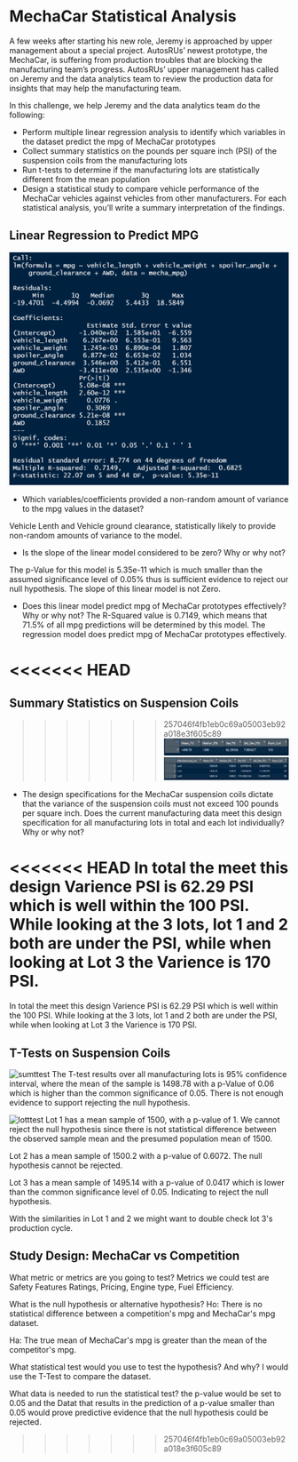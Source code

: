 # MechaCar Statistical Analysis

A few weeks after starting his new role, Jeremy is approached by upper management about a special project. AutosRUs’ newest prototype, the MechaCar, is suffering from production troubles that are blocking the manufacturing team’s progress. AutosRUs’ upper management has called on Jeremy and the data analytics team to review the production data for insights that may help the manufacturing team.

In this challenge, we help Jeremy and the data analytics team do the following:

- Perform multiple linear regression analysis to identify which variables in the dataset predict the mpg of MechaCar prototypes
- Collect summary statistics on the pounds per square inch (PSI) of the suspension coils from the manufacturing lots
- Run t-tests to determine if the manufacturing lots are statistically different from the mean population
-  Design a statistical study to compare vehicle performance of the MechaCar vehicles against vehicles from other manufacturers. For each statistical analysis, you’ll write a summary interpretation of the findings.

## Linear Regression to Predict MPG
![Summarylm](Resources/images/Summarylm.PNG)

- Which variables/coefficients provided a non-random amount of variance to the mpg values in the dataset?

Vehicle Lenth and Vehicle ground clearance, statistically likely to provide non-random amounts of variance to the model. 

- Is the slope of the linear model considered to be zero? Why or why not?

The p-Value for this model is 5.35e-11 which is much smaller than the assumed significance level of 0.05% thus is sufficient evidence to reject our null hypothesis. The slope of this linear model is not Zero.

- Does this linear model predict mpg of MechaCar prototypes effectively? Why or why not?
The R-Squared value is 0.7149, which means that 71.5% of all mpg predictions will be determined by this model. The regression model does predict mpg of MechaCar prototypes effectively. 

<<<<<<< HEAD
=======
## Summary Statistics on Suspension Coils
>>>>>>> 257046f4fb1eb0c69a05003eb92a018e3f605c89
![TotalSumPSI](Resources/images/TotalSumPSI.PNG)
![Manlot](Resources/images/Manlot.PNG)

- The design specifications for the MechaCar suspension coils dictate that the variance of the suspension coils must not exceed 100 pounds per square inch. Does the current manufacturing data meet this design specification for all manufacturing lots in total and each lot individually? Why or why not?

<<<<<<< HEAD
In total the meet this design Varience PSI is 62.29 PSI which is well within the 100 PSI. While looking at the 3 lots, lot 1 and 2 both are under the PSI, while when looking at Lot 3 the Varience is 170 PSI. 
=======
In total the meet this design Varience PSI is 62.29 PSI which is well within the 100 PSI. While looking at the 3 lots, lot 1 and 2 both are under the PSI, while when looking at Lot 3 the Varience is 170 PSI. 

## T-Tests on Suspension Coils
![sumttest](Resources/images/sumttest)
The T-test results over all manufacturing lots is 95% confidence interval, where the mean of the sample is 1498.78 with a p-Value of 0.06 which is higher than the common significance of 0.05. There is not enough evidence to support rejecting the null hypothesis. 

![lotttest](Resources/images/lotttest)
Lot 1 has a mean sample of 1500, with a p-value of 1. We cannot reject the null hypothesis since there is not statistical difference between the observed sample mean and the presumed population mean of 1500. 

Lot 2 has a mean sample of 1500.2 with a p-value of 0.6072. The null hypothesis cannot be rejected.

Lot 3 has a mean sample of 1495.14 with a p-value of 0.0417 which is lower than the common significance level of 0.05. Indicating to reject the null hypothesis. 

With the similarities in Lot 1 and 2 we might want to double check lot 3's production cycle. 

## Study Design: MechaCar vs Competition

What metric or metrics are you going to test?
Metrics we could test are Safety Features Ratings, Pricing, Engine type, Fuel Efficiency. 

What is the null hypothesis or alternative hypothesis?
Ho: There is no statistical difference between a competition's mpg and MechaCar's mpg dataset.

Ha: The true mean of MechaCar's mpg is greater than the mean of the competitor's mpg.

What statistical test would you use to test the hypothesis? And why?
I would use the T-Test to compare the dataset. 

What data is needed to run the statistical test?
the p-value would be set to 0.05 and the Datat that results in the prediction of a p-value smaller than 0.05 would prove predictive evidence that the null hypothesis could be rejected. 

>>>>>>> 257046f4fb1eb0c69a05003eb92a018e3f605c89
